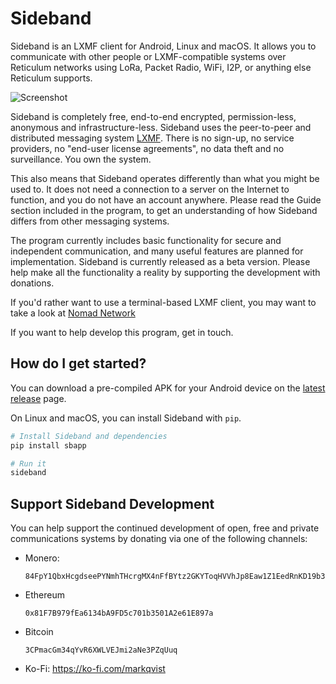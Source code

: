 # Sideband

Sideband is an LXMF client for Android, Linux and macOS. It allows you to communicate with other people or LXMF-compatible systems over Reticulum networks using LoRa, Packet Radio, WiFi, I2P, or anything else Reticulum supports.

![Screenshot](https://github.com/markqvist/Sideband/raw/main/docs/screenshots/devices_small.webp)

Sideband is completely free, end-to-end encrypted, permission-less, anonymous and infrastructure-less. Sideband uses the peer-to-peer and distributed messaging system [LXMF](https://github.com/markqvist/lxmf "LXMF"). There is no sign-up, no service providers, no "end-user license agreements", no data theft and no surveillance. You own the system.

This also means that Sideband operates differently than what you might be used to. It does not need a connection to a server on the Internet to function, and you do not have an account anywhere. Please read the Guide section included in the program, to get an understanding of how Sideband differs from other messaging systems.

The program currently includes basic functionality for secure and independent communication, and many useful features are planned for implementation. Sideband is currently released as a beta version. Please help make all the functionality a reality by supporting the development with donations.

If you'd rather want to use a terminal-based LXMF client, you may want to take a look at [Nomad Network](https://github.com/markqvist/nomadnet)

If you want to help develop this program, get in touch.

## How do I get started?

You can download a pre-compiled APK for your Android device on the [latest release](https://github.com/markqvist/Sideband/releases/latest) page.

On Linux and macOS, you can install Sideband with ``pip``.

```bash
# Install Sideband and dependencies
pip install sbapp

# Run it
sideband

```

## Support Sideband Development
You can help support the continued development of open, free and private communications systems by donating via one of the following channels:

- Monero:
  ```
  84FpY1QbxHcgdseePYNmhTHcrgMX4nFfBYtz2GKYToqHVVhJp8Eaw1Z1EedRnKD19b3B8NiLCGVxzKV17UMmmeEsCrPyA5w
  ```
- Ethereum
  ```
  0x81F7B979fEa6134bA9FD5c701b3501A2e61E897a
  ```
- Bitcoin
  ```
  3CPmacGm34qYvR6XWLVEJmi2aNe3PZqUuq
  ```
- Ko-Fi: https://ko-fi.com/markqvist
